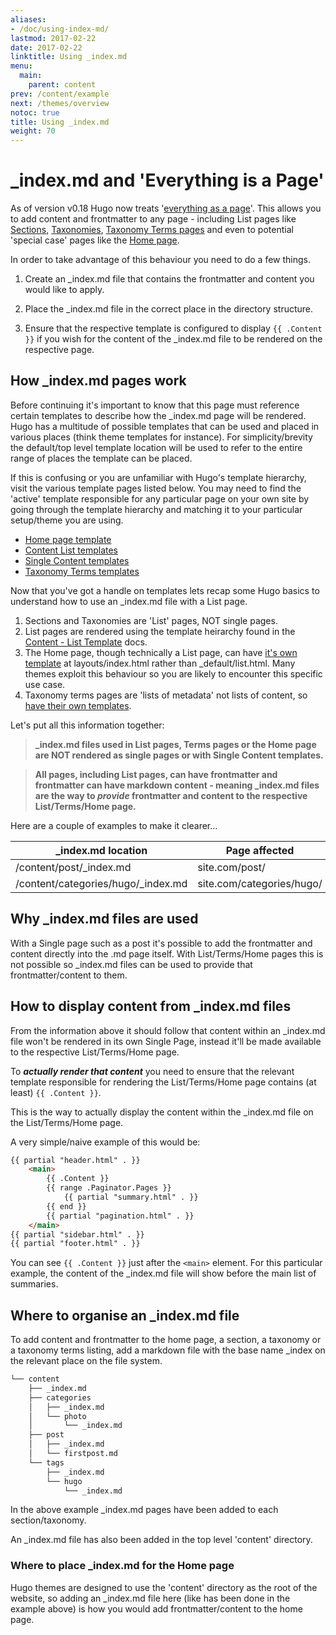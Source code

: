 ```yaml
---
aliases:
- /doc/using-index-md/
lastmod: 2017-02-22
date: 2017-02-22
linktitle: Using _index.md
menu:
  main:
    parent: content
prev: /content/example
next: /themes/overview
notoc: true
title: Using _index.md
weight: 70
---
```

# \_index.md and 'Everything is a Page'

As of version v0.18 Hugo now treats '[everything as a page](http://bepsays.com/en/2016/12/19/hugo-018/)'. This allows you to add content and frontmatter to any page - including List pages like [Sections](/content/sections/), [Taxonomies](/taxonomies/overview/), [Taxonomy Terms pages](/templates/terms/) and even to potential 'special case' pages like the [Home page](/templates/homepage/).

In order to take advantage of this behaviour you need to do a few things. 

1. Create an \_index.md file that contains the frontmatter and content you would like to apply.

2. Place the \_index.md file in the correct place in the directory structure. 

3. Ensure that the respective template is configured to display `{{ .Content }}` if you wish for the content of the \_index.md file to be rendered on the respective page. 

## How \_index.md pages work

Before continuing it's important to know that this page must reference certain templates to describe how the \_index.md page will be rendered. Hugo has a multitude of possible templates that can be used and placed in various places (think theme templates for instance). For simplicity/brevity the default/top level template location will be used to refer to the entire range of places the template can be placed. 

If this is confusing or you are unfamiliar with Hugo's template hierarchy, visit the various template pages listed below. You may need to find the 'active' template responsible for any particular page on your own site by going through the template hierarchy and matching it to your particular setup/theme you are using. 

- [Home page template](/templates/homepage/)
- [Content List templates](/templates/list/)
- [Single Content templates](/templates/content/)
- [Taxonomy Terms templates](/templates/terms/)

Now that you've got a handle on templates lets recap some Hugo basics to understand how to use an \_index.md file with a List page.

1. Sections and Taxonomies are 'List' pages, NOT single pages.
2. List pages are rendered using the template heirarchy found in the [Content - List Template](http://localhost:1313/templates/list/) docs.
3. The Home page, though technically a List page, can have [it's own template](/templates/homepage/) at layouts/index.html rather than \_default/list.html. Many themes exploit this behaviour so you are likely to encounter this specific use case. 
4. Taxonomy terms pages are 'lists of metadata' not lists of content, so [have their own templates](/templates/terms/). 

Let's put all this information together:

> **\_index.md files used in List pages, Terms pages or the Home page are NOT rendered as single pages or with Single Content templates.**

> **All pages, including List pages, can have frontmatter and frontmatter can have markdown content - meaning \_index.md files are the way to _provide_ frontmatter and content to the respective List/Terms/Home page.**

Here are a couple of examples to make it clearer...

| \_index.md location                 | Page affected             | Rendered by                   |
| -------------------                 | ------------              | -----------                   |
| /content/post/\_index.md            | site.com/post/            | /layouts/section/post.html    |
| /content/categories/hugo/\_index.md | site.com/categories/hugo/ | /layouts/taxonomy/hugo.html   |

## Why \_index.md files are used

With a Single page such as a post it's possible to add the frontmatter and content directly into the .md page itself. With List/Terms/Home pages this is not possible so \_index.md files can be used to provide that frontmatter/content to them. 

## How to display content from \_index.md files

From the information above it should follow that content within an \_index.md file won't be rendered in its own Single Page, instead it'll be made available to the respective List/Terms/Home page. 

To **_actually render that content_** you need to ensure that the relevant template responsible for rendering the List/Terms/Home page contains (at least) `{{ .Content }}`. 

This is the way to actually display the content within the \_index.md file on the List/Terms/Home page. 

A very simple/naive example of this would be:

```html
{{ partial "header.html" . }}
	<main>
        {{ .Content }}
        {{ range .Paginator.Pages }}
			{{ partial "summary.html" . }}
		{{ end }}
		{{ partial "pagination.html" . }}
	</main>
{{ partial "sidebar.html" . }}
{{ partial "footer.html" . }}
```

You can see `{{ .Content }}` just after the `<main>` element. For this particular example, the content of the \_index.md file will show before the main list of summaries.

## Where to organise an \_index.md file

To add content and frontmatter to the home page, a section, a taxonomy or a taxonomy terms listing, add a markdown file with the base name \_index on the relevant place on the file system.

```bash
└── content
    ├── _index.md
    ├── categories
    │   ├── _index.md
    │   └── photo
    │       └── _index.md
    ├── post
    │   ├── _index.md
    │   └── firstpost.md
    └── tags
        ├── _index.md
        └── hugo
            └── _index.md
```

In the above example \_index.md pages have been added to each section/taxonomy. 

An \_index.md file has also been added in the top level 'content' directory. 

### Where to place \_index.md for the Home page

Hugo themes are designed to use the 'content' directory as the root of the website, so adding an \_index.md file here (like has been done in the example above) is how you would add frontmatter/content to the home page. 




